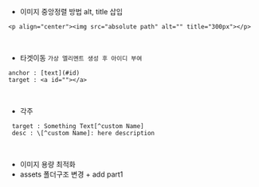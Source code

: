 
- 이미지 중앙정렬 방법  alt, title 삽입
```
<p align="center"><img src="absolute path" alt="" title="300px"></p>
```

<br>

- 타겟이동 `가상 엘리멘트 생성 후 아이디 부여`
```
anchor : [text](#id)
target : <a id=""></a>
```

<br>

- 각주
```
 target : Something Text[^custom Name]
 desc : \[^custom Name]: here description
```

<br>

- 이미지 용량 최적화
- assets 폴더구조 변경 + add part1

